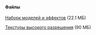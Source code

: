 #### Файлы
[Наборк моделей и эффектов](/files/jdrp-packaged-20070404.zip) (22.1 МБ)

[Текстуры высокого разрешения](/files/jdtp-20081108.pk3) (90 МБ)
